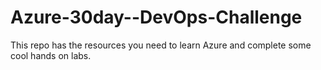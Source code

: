 # Azure-30day--DevOps-Challenge
This repo has the resources you need to learn Azure and complete some cool hands on labs.
